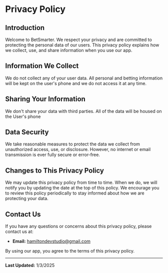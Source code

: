 # Privacy Policy

## Introduction

Welcome to BetSmarter. We respect your privacy and are committed to protecting the personal data of our users. This privacy policy explains how we collect, use, and share information when you use our app.

## Information We Collect

We do not collect any of your user data. All personal and betting information will be kept on the user's phone and we do not access it at any time.

## Sharing Your Information

We don't share your data with third parties. All of the data will be housed on the User's phone

## Data Security

We take reasonable measures to protect the data we collect from unauthorized access, use, or disclosure. However, no internet or email transmission is ever fully secure or error-free.

## Changes to This Privacy Policy

We may update this privacy policy from time to time. When we do, we will notify you by updating the date at the top of this policy. We encourage you to review this policy periodically to stay informed about how we are protecting your data.

## Contact Us

If you have any questions or concerns about this privacy policy, please contact us at:
- **Email:** hamiltondevstudio@gmail.com

By using our app, you agree to the terms of this privacy policy.

---

**Last Updated:** 1/3/2025
